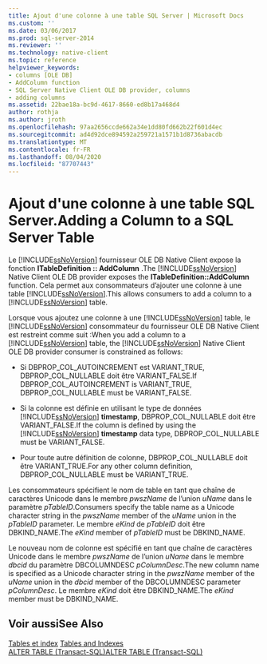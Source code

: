 ```yaml
---
title: Ajout d'une colonne à une table SQL Server | Microsoft Docs
ms.custom: ''
ms.date: 03/06/2017
ms.prod: sql-server-2014
ms.reviewer: ''
ms.technology: native-client
ms.topic: reference
helpviewer_keywords:
- columns [OLE DB]
- AddColumn function
- SQL Server Native Client OLE DB provider, columns
- adding columns
ms.assetid: 22bae18a-bc9d-4617-8660-ed8b17a468d4
author: rothja
ms.author: jroth
ms.openlocfilehash: 97aa2656ccde662a34e1dd80fd662b22f601d4ec
ms.sourcegitcommit: ad4d92dce894592a259721a1571b1d8736abacdb
ms.translationtype: MT
ms.contentlocale: fr-FR
ms.lasthandoff: 08/04/2020
ms.locfileid: "87707443"
---
```

# <a name="adding-a-column-to-a-sql-server-table"></a><span data-ttu-id="4d85b-102">Ajout d'une colonne à une table SQL Server.</span><span class="sxs-lookup"><span data-stu-id="4d85b-102">Adding a Column to a SQL Server Table</span></span>
  <span data-ttu-id="4d85b-103">Le [!INCLUDE[ssNoVersion](../../includes/ssnoversion-md.md)] fournisseur OLE DB Native Client expose la fonction **ITableDefinition :: AddColumn** .</span><span class="sxs-lookup"><span data-stu-id="4d85b-103">The [!INCLUDE[ssNoVersion](../../includes/ssnoversion-md.md)] Native Client OLE DB provider exposes the **ITableDefinition::AddColumn** function.</span></span> <span data-ttu-id="4d85b-104">Cela permet aux consommateurs d’ajouter une colonne à une table [!INCLUDE[ssNoVersion](../../includes/ssnoversion-md.md)].</span><span class="sxs-lookup"><span data-stu-id="4d85b-104">This allows consumers to add a column to a [!INCLUDE[ssNoVersion](../../includes/ssnoversion-md.md)] table.</span></span>  
  
 <span data-ttu-id="4d85b-105">Lorsque vous ajoutez une colonne à une [!INCLUDE[ssNoVersion](../../includes/ssnoversion-md.md)] table, le [!INCLUDE[ssNoVersion](../../includes/ssnoversion-md.md)] consommateur du fournisseur OLE DB Native Client est restreint comme suit :</span><span class="sxs-lookup"><span data-stu-id="4d85b-105">When you add a column to a [!INCLUDE[ssNoVersion](../../includes/ssnoversion-md.md)] table, the [!INCLUDE[ssNoVersion](../../includes/ssnoversion-md.md)] Native Client OLE DB provider consumer is constrained as follows:</span></span>  
  
-   <span data-ttu-id="4d85b-106">Si DBPROP_COL_AUTOINCREMENT est VARIANT_TRUE, DBPROP_COL_NULLABLE doit être VARIANT_FALSE.</span><span class="sxs-lookup"><span data-stu-id="4d85b-106">If DBPROP_COL_AUTOINCREMENT is VARIANT_TRUE, DBPROP_COL_NULLABLE must be VARIANT_FALSE.</span></span>  
  
-   <span data-ttu-id="4d85b-107">Si la colonne est définie en utilisant le type de données [!INCLUDE[ssNoVersion](../../includes/ssnoversion-md.md)] **timestamp**, DBPROP_COL_NULLABLE doit être VARIANT_FALSE.</span><span class="sxs-lookup"><span data-stu-id="4d85b-107">If the column is defined by using the [!INCLUDE[ssNoVersion](../../includes/ssnoversion-md.md)] **timestamp** data type, DBPROP_COL_NULLABLE must be VARIANT_FALSE.</span></span>  
  
-   <span data-ttu-id="4d85b-108">Pour toute autre définition de colonne, DBPROP_COL_NULLABLE doit être VARIANT_TRUE.</span><span class="sxs-lookup"><span data-stu-id="4d85b-108">For any other column definition, DBPROP_COL_NULLABLE must be VARIANT_TRUE.</span></span>  
  
 <span data-ttu-id="4d85b-109">Les consommateurs spécifient le nom de table en tant que chaîne de caractères Unicode dans le membre *pwszName* de l’union *uName* dans le paramètre *pTableID*.</span><span class="sxs-lookup"><span data-stu-id="4d85b-109">Consumers specify the table name as a Unicode character string in the *pwszName* member of the *uName* union in the *pTableID* parameter.</span></span> <span data-ttu-id="4d85b-110">Le membre *eKind* de *pTableID* doit être DBKIND_NAME.</span><span class="sxs-lookup"><span data-stu-id="4d85b-110">The *eKind* member of *pTableID* must be DBKIND_NAME.</span></span>  
  
 <span data-ttu-id="4d85b-111">Le nouveau nom de colonne est spécifié en tant que chaîne de caractères Unicode dans le membre *pwszName* de l’union *uName* dans le membre *dbcid* du paramètre DBCOLUMNDESC *pColumnDesc*.</span><span class="sxs-lookup"><span data-stu-id="4d85b-111">The new column name is specified as a Unicode character string in the *pwszName* member of the *uName* union in the *dbcid* member of the DBCOLUMNDESC parameter *pColumnDesc*.</span></span> <span data-ttu-id="4d85b-112">Le membre *eKind* doit être DBKIND_NAME.</span><span class="sxs-lookup"><span data-stu-id="4d85b-112">The *eKind* member must be DBKIND_NAME.</span></span>  
  
## <a name="see-also"></a><span data-ttu-id="4d85b-113">Voir aussi</span><span class="sxs-lookup"><span data-stu-id="4d85b-113">See Also</span></span>  
 <span data-ttu-id="4d85b-114">[Tables et index](tables-and-indexes.md) </span><span class="sxs-lookup"><span data-stu-id="4d85b-114">[Tables and Indexes](tables-and-indexes.md) </span></span>  
 [<span data-ttu-id="4d85b-115">ALTER TABLE &#40;Transact-SQL&#41;</span><span class="sxs-lookup"><span data-stu-id="4d85b-115">ALTER TABLE &#40;Transact-SQL&#41;</span></span>](/sql/t-sql/statements/alter-table-transact-sql)  
  
  
